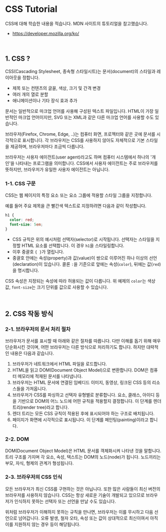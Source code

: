 # CSS Tutorial

CSS에 대해 학습한 내용을 적습니다. MDN 사이트의 튜토리얼을 참고했습니다.

- https://developer.mozilla.org/ko/

<br />

## 1. CSS ?

CSS(Cascading Stylesheet, 종속형 스타일시트)는 문서(document)의 스타일과 레이아웃을 정합니다.

- 제목 또는 컨텐츠의 글꼴, 색상, 크기 및 간격 변경
- 여러 개의 열로 분할
- 애니메이션이나 기타 장식 효과 추가

문서는 일반적으로 마크업 언어를 사용해 구성된 텍스트 파일입니다. HTML이 가장 일반적인 마크업 언어이지만, SVG 또는 XML과 같은 다른 마크업 언어를 사용할 수도 있습니다.

브라우저(Firefox, Chrome, Edge, ..)는 컴퓨터 화면, 프로젝터와 같은 곳에 문서를 시각적으로 표시합니다. 각 브라우저는 CSS를 사용하지 않아도 자체적으로 기본 스타일을 제공하며, 브라우저마다 조금씩 다릅니다.

브라우저는 사용자 에이전트(user agent)라고도 하며 컴퓨터 시스템에서 하나의 '개인'을 나타내는 프로그램을 의미합니다. CSS에서 사용자 에이전트는 주로 브라우저를 뜻하지만, 브라우저가 유일한 사용자 에이전트는 아닙니다.

### 1-1. CSS 구문

CSS는 웹 페이지의 특정 요소 또는 요소 그룹에 적용할 스타일 그룹을 지정합니다.

예를 들어 주요 제목을 큰 빨간색 텍스트로 지정하려면 다음과 같이 작성합니다.

```css
h1 {
  color: red;
  font-size: 5em;
}
```

- CSS 규칙은 위의 예시처럼 선택자(selector)로 시작됩니다. 선택자는 스타일을 지정할 HTML 요소를 선택합니다. 이 경우 `h1`을 스타일링합니다.
- 이후 중괄호 `{ }`가 열립니다.
- 중괄호 안에는 속성(property)과 값(value)이 쌍으로 이루어진 하나 이상의 선언(declaration)이 있습니다. 콜론 `:`을 기준으로 앞에는 속성(`color`), 뒤에는 값(`red`)을 명시합니다.

CSS 속성은 지정되는 속성에 따라 허용되는 값이 다릅니다. 위 예제의 `color`는 색상 값, `font-size`는 크기 단위를 값으로 사용할 수 있습니다.

<br />

## 2. CSS 작동 방식

### 2-1. 브라우저의 문서 처리 절차

브라우저가 문서를 표시할 때 아래와 같은 절차를 따릅니다. 다만 이해를 돕기 위해 매우 단순화시킨 것이며, 어떤 브라우저는 다른 방식으로 처리하기도 합니다. 하지만 대략적인 내용은 다음과 같습니다.

1. 브라우저가 네트워크에서 HTML 파일을 로드합니다.
2. HTML을 읽고 DOM(Document Object Model)으로 변환합니다. DOM은 컴퓨터 메모리에 적재된 문서를 나타냅니다.
3. 브라우저는 HTML 문서에 연결된 임베디드 이미지, 동영상, 링크된 CSS 등의 리소스들을 가져옵니다.
4. 브라우저가 CSS를 파싱하고 선택자 유형별로 분류합니다. 요소, 클래스, 아이디 등을 기반으로 DOM의 어느 노드에 어떤 규칙을 적용할지 결정합니다. 이 단계를 렌더 트리(render tree)라고 합니다.
5. 렌더 트리는 모든 CSS 규칙이 적용된 후에 표시되어야 하는 구조로 배치됩니다.
6. 페이지가 화면에 시각적으로 표시됩니다. 이 단계를 페인팅(painting)이라고 합니다.

### 2-2. DOM

DOM(Document Object Model)은 HTML 문서를 객체화시켜 나타낸 것을 말합니다. 트리 구조를 가지며 각 요소, 속성, 텍스트는 DOM의 노드(node)가 됩니다. 노드끼리는 부모, 자식, 형제의 관계가 형성됩니다.

### 2-3. 브라우저의 CSS 인식

모든 브라우저가 최신 CSS를 구현하는 것은 아닙니다. 또한 많은 사람들이 최신 버전의 브라우저를 사용하지 않습니다. CSS는 항상 새로운 기술이 개발되고 있으므로 브라우저가 인식하지 못하는 선택자 또는 선언을 만날 수도 있습니다.

위처럼 브라우저가 이해하지 못하는 규칙을 만나면, 브라우저는 이를 무시하고 다음 선언으로 넘어갑니다. 오류 발생, 철자 오타, 속성 또는 값이 상대적으로 최신이여서 아직 이를 지원하지 않는 경우 등이 해당됩니다.